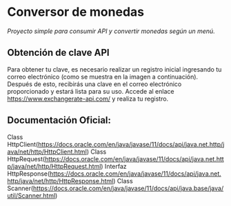 # Conversor de monedas

_Proyecto simple para consumir API y convertir monedas según un menú._

## Obtención de clave API
Para obtener tu clave, es necesario realizar un registro inicial ingresando tu correo electrónico (como se muestra en la imagen a continuación). 
Después de esto, recibirás una clave en el correo electrónico proporcionado y estará lista para su uso. 
Accede al enlace https://www.exchangerate-api.com/ y realiza tu registro.

## Documentación Oficial:
Class HttpClient(https://docs.oracle.com/en/java/javase/11/docs/api/java.net.http/java/net/http/HttpClient.html)
Class HttpRequest(https://docs.oracle.com/en/java/javase/11/docs/api/java.net.http/java/net/http/HttpRequest.html)
Interfaz HttpResponse(https://docs.oracle.com/en/java/javase/11/docs/api/java.net.http/java/net/http/HttpResponse.html)
Class Scanner(https://docs.oracle.com/en/java/javase/11/docs/api/java.base/java/util/Scanner.html)